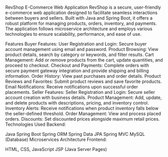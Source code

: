 RevShop E-Commerce Web Application
RevShop is a secure, user-friendly e-commerce web application designed to facilitate seamless interactions between buyers and sellers. Built with Java and Spring Boot, it offers a robust platform for managing products, orders, inventory, and payments. The application follows microservice architecture and employs various technologies to ensure scalability, performance, and ease of use.

Features
Buyer Features:
User Registration and Login: Secure buyer account management using email and password.
Product Browsing: View product details, search by category or keywords, and filter results.
Cart Management: Add or remove products from the cart, update quantities, and proceed to checkout.
Checkout and Payments: Complete orders with secure payment gateway integration and provide shipping and billing information.
Order History: View past purchases and order details.
Product Reviews and Favorites: Submit product reviews and save favorite products.
Email Notifications: Receive notifications upon successful order placements.
Seller Features:
Seller Registration and Login: Secure seller account creation with business details.
Product Management: Add, update, and delete products with descriptions, pricing, and inventory control.
Inventory Alerts: Receive notifications when product inventory falls below the seller-defined threshold.
Order Management: View and process placed orders.
Discounts: Set discounted prices alongside maximum retail prices.
Technologies Used
Backend:

Java
Spring Boot
Spring ORM
Spring Data JPA
Spring MVC
MySQL (Database)
Microservices Architecture
Frontend:

HTML, CSS, JavaScript
JSP (Java Server Pages)
